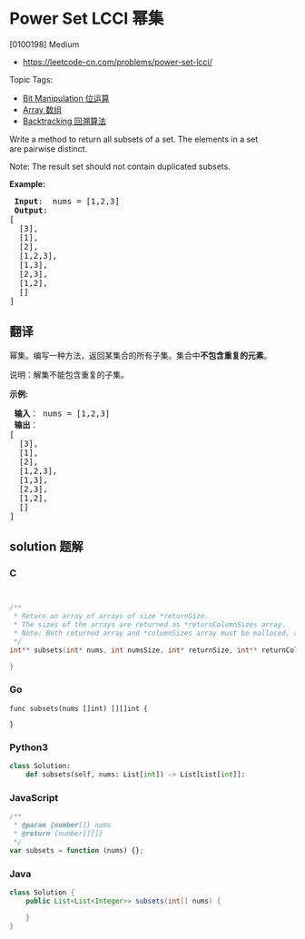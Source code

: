 # Power Set LCCI 幂集

[0100198] Medium

- https://leetcode-cn.com/problems/power-set-lcci/

Topic Tags:

- [Bit Manipulation 位运算](https://leetcode-cn.com/tag/bit-manipulation/)
- [Array 数组](https://leetcode-cn.com/tag/array/)
- [Backtracking 回溯算法](https://leetcode-cn.com/tag/backtracking/)

Write a method to return all subsets of a set. The elements in a set are pairwise distinct.

Note: The result set should not contain duplicated subsets.

**Example:**

<pre><strong> Input</strong>:  nums = [1,2,3]
<strong> Output</strong>: 
[
  [3],
&nbsp; [1],
&nbsp; [2],
&nbsp; [1,2,3],
&nbsp; [1,3],
&nbsp; [2,3],
&nbsp; [1,2],
&nbsp; []
]
</pre>

## 翻译

幂集。编写一种方法，返回某集合的所有子集。集合中**不包含重复的元素**。

说明：解集不能包含重复的子集。

**示例:**

<pre><strong> 输入</strong>： nums = [1,2,3]
<strong> 输出</strong>：
[
  [3],
&nbsp; [1],
&nbsp; [2],
&nbsp; [1,2,3],
&nbsp; [1,3],
&nbsp; [2,3],
&nbsp; [1,2],
&nbsp; []
]
</pre>

## solution 题解

### C

```c


/**
 * Return an array of arrays of size *returnSize.
 * The sizes of the arrays are returned as *returnColumnSizes array.
 * Note: Both returned array and *columnSizes array must be malloced, assume caller calls free().
 */
int** subsets(int* nums, int numsSize, int* returnSize, int** returnColumnSizes){

}


```

### Go

```golang
func subsets(nums []int) [][]int {

}
```

### Python3

```python
class Solution:
    def subsets(self, nums: List[int]) -> List[List[int]]:
```

### JavaScript

```javascript
/**
 * @param {number[]} nums
 * @return {number[][]}
 */
var subsets = function (nums) {};
```

### Java

```java
class Solution {
    public List<List<Integer>> subsets(int[] nums) {

    }
}
```
